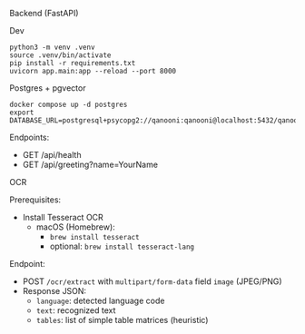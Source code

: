 Backend (FastAPI)

Dev

```
python3 -m venv .venv
source .venv/bin/activate
pip install -r requirements.txt
uvicorn app.main:app --reload --port 8000
```

Postgres + pgvector

```
docker compose up -d postgres
export DATABASE_URL=postgresql+psycopg2://qanooni:qanooni@localhost:5432/qanooni
```

Endpoints:
- GET /api/health
- GET /api/greeting?name=YourName

OCR

Prerequisites:
- Install Tesseract OCR
  - macOS (Homebrew):
    - `brew install tesseract`
    - optional: `brew install tesseract-lang`

Endpoint:
- POST `/ocr/extract` with `multipart/form-data` field `image` (JPEG/PNG)
- Response JSON:
  - `language`: detected language code
  - `text`: recognized text
  - `tables`: list of simple table matrices (heuristic)


